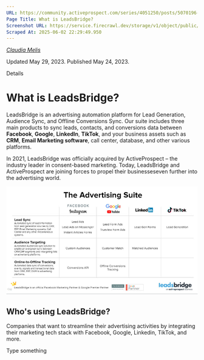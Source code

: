 ```yaml
---
URL: https://community.activeprospect.com/series/4051250/posts/5070196-what-is-leadsbridge
Page Title: What is LeadsBridge?
Screenshot URL: https://service.firecrawl.dev/storage/v1/object/public/media/screenshot-f665f7d4-a96d-492b-9d86-90bcdbc78341.png
Scraped At: 2025-06-02 22:29:49.950
---
```



[_Claudia Melis_](https://community.activeprospect.com/memberships/8017840-claudia-melis)

Updated May 29, 2023. Published May 24, 2023.

Details

# What is LeadsBridge?

LeadsBridge is an advertising automation platform for Lead Generation, Audience Sync, and Offline Conversions Sync. Our suite includes three main products to sync leads, contacts, and conversions data between **Facebook**, **Google**, **LinkedIn**, **TikTok**, and your business assets such as **CRM**, **Email Marketing software**, call center, database, and other various platforms.

In 2021, LeadsBridge was officially acquired by ActiveProspect – the industry leader in consent-based marketing. Today, LeadsBridge and ActiveProspect are joining forces to propel their businesseseven further into the advertising world.

![](images/image-1.png)

## **Who's using LeadsBridge?**

Companies that want to streamline their advertising activities by integrating their marketing tech stack with Facebook, Google, Linkedin, TikTok, and more.

Type something

